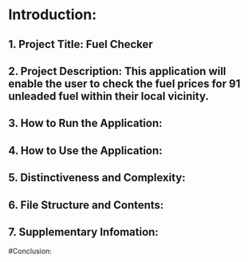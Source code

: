 # Introduction:

## 1. Project Title: Fuel Checker

## 2. Project Description: This application will enable the user to check the fuel prices for 91 unleaded fuel within their local vicinity. 

## 3. How to Run the Application:

## 4. How to Use the Application:

## 5. Distinctiveness and Complexity:

## 6. File Structure and Contents:

## 7. Supplementary Infomation:

#Conclusion:


